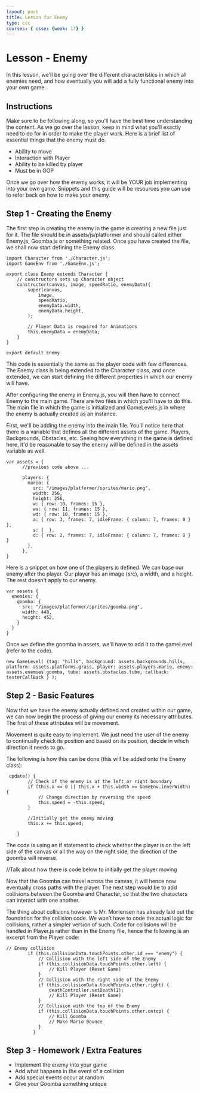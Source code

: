 ```yaml
---
layout: post
title: Lesson for Enemy
type: ccc
courses: { csse: {week: 17} }
---
```


# Lesson - Enemy
In this lesson, we'll be going over the different characteristics in which all enemies need, and how eventually you will add a fully functional enemy into your own game.

## Instructions
Make sure to be following along, so you'll have the best time understanding the content. As we go over the lesson, keep in mind what you'll exactly need to do for in order to make the player work. Here is a brief list of essential things that the enemy must do.
- Ability to move
- Interaction with Player
- Ability to be killed by player
- Must be in OOP

Once we go over how the enemy works, it will be YOUR job implementing into your own game. Snippets and this guide will be resources you can use to refer back on how to make your enemy.

## Step 1 - Creating the Enemy
The first step in creating the enemy in the game is creating a new file just for it. The file should be in assets/js/platformer and should called either Enemy.js, Goomba.js or something related. Once you have created the file, we shall now start defining the Enemy class.

```
import Character from './Character.js';
import GameEnv from './GameEnv.js';

export class Enemy extends Character {
    // constructors sets up Character object 
    constructor(canvas, image, speedRatio, enemyData){
        super(canvas, 
            image, 
            speedRatio,
            enemyData.width, 
            enemyData.height, 
        );

        // Player Data is required for Animations
        this.enemyData = enemyData;
    }
}

export default Enemy
```

This code is essentially the same as the player code with few differences. The Enemy class is being extended to the Character class, and once extended, we can start defining the different properties in which our enemy will have.

After configuring the enemy in Enemy.js, you will then have to connect Enemy to the main game. There are two files in which you'll have to do this. The main file in which the game is initialized and GameLevels.js in where the enemy is actually created as an instance.

First, we'll be adding the enemy into the main file. You'll notice here that there is a variable that defines all the different assets of the game. Players, Backgrounds, Obstacles, etc. Seeing how everything in the game is defined here, it'd be reasonable to say the enemy will be defined in the assets variable as well.

```
var assets = {
      //previous code above ...

      players: {
        mario: {
          src: "/images/platformer/sprites/mario.png",
          width: 256,
          height: 256,
          w: { row: 10, frames: 15 },
          wa: { row: 11, frames: 15 },
          wd: { row: 10, frames: 15 },
          a: { row: 3, frames: 7, idleFrame: { column: 7, frames: 0 } },
          s: {  },
          d: { row: 2, frames: 7, idleFrame: { column: 7, frames: 0 } }
        },
      },
}
```

Here is a snippet on how one of the players is defined. We can base our enemy after the player. Our player has an image (src), a width, and a height. The rest doesn't apply to our enemy.

```
var assets {
  enemies: {
    goomba: {
      src: "/images/platformer/sprites/goomba.png",
      width: 448,
      height: 452,
    }
  }
}
```

Once we define the goomba in assets, we'll have to add it to the gameLevel (refer to the code).


```
new GameLevel( {tag: "hills", background: assets.backgrounds.hills, platform: assets.platforms.grass, player: assets.players.mario, enemy: assets.enemies.goomba, tube: assets.obstacles.tube, callback: testerCallBack } );
```


## Step 2 - Basic Features
Now that we have the enemy actually defined and created within our game, we can now begin the process of giving our enemy its necessary attributes. The first of these attributes will be movement.

Movement is quite easy to implement. We just need the user of the enemy to continually check its position and based on its position, decide in which direction it needs to go.

The following is how this can be done (this will be added onto the Enemy class):

```
 update() {
        // Check if the enemy is at the left or right boundary
        if (this.x <= 0 || this.x + this.width >= GameEnv.innerWidth) {
            // Change direction by reversing the speed
            this.speed = -this.speed;
        }

        //Initially get the enemy moving
        this.x += this.speed;

    }
```

The code is using an if statement to check whether the player is on the left side of the canvas or all the way on the right side, the direction of the goomba will reverse.


//Talk about how there is code below to initially get the player moving

Now that the Goomba can travel across the canvas, it will hence now eventually cross paths with the player. The next step would be to add collisions between the Goomba and Character, so that the two characters can interact with one another.

The thing about collisions however is Mr. Mortensen has already laid out the foundation for the collision code. We won’t have to code the actual logic for collisions, rather a simpler version of such. Code for collisions will be handled in Player.js rather than in the Enemy file, hence the following is an excerpt from the Player code:

```
// Enemy collision
        if (this.collisionData.touchPoints.other.id === "enemy") {
            // Collision with the left side of the Enemy
            if (this.collisionData.touchPoints.other.left) {
                // Kill Player (Reset Game)
            }
            // Collision with the right side of the Enemy
            if (this.collisionData.touchPoints.other.right) {
                deathController.setDeath(1);
                // Kill Player (Reset Game)
            }
            // Collision with the top of the Enemy
            if (this.collisionData.touchPoints.other.ontop) {
                // Kill Goomba
                // Make Mario Bounce
            }
          }
```

## Step 3 - Homework / Extra Features

- Implement the enemy into your game
- Add what happens in the event of a collision
- Add special events occur at random
- Give your Goomba something unique